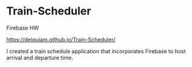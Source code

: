 # Train-Scheduler
Firebase HW

 https://delquiam.github.io/Train-Scheduler/
 
I created a train schedule application that incorporates Firebase to host arrival and departure time.
